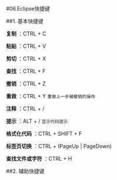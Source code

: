 #06.Eclipse快捷键

##1. 基本快捷键

 **复制** ：CTRL + C
 
 **粘贴** ：CTRL + V 
 
 **剪切** ：CTRL + X
 
 **查找** ：CTRL + F
 
 **撤销** ：CTRL + Z
 
 **重做** ：CTRL + Y  <code>重做上一步被撤销的操作</code>
 
**注释** ：CTRL + /
 
 **提示** ：ALT + /  <code>显示代码提示</code>
 
 **格式化代码** ：CTRL + SHIFT + F 
 
 **标签页切换** ：CTRL + (PageUp | PageDown)
 
 **查找文件或字符** ：CTRL + H

##2. 辅助快捷键


